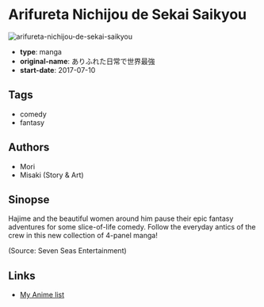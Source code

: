 # Arifureta Nichijou de Sekai Saikyou

![arifureta-nichijou-de-sekai-saikyou](https://cdn.myanimelist.net/images/manga/3/209378.jpg)

-   **type**: manga
-   **original-name**: ありふれた日常で世界最強
-   **start-date**: 2017-07-10

## Tags

-   comedy
-   fantasy

## Authors

-   Mori
-   Misaki (Story & Art)

## Sinopse

Hajime and the beautiful women around him pause their epic fantasy adventures for some slice-of-life comedy. Follow the everyday antics of the crew in this new collection of 4-panel manga!

(Source: Seven Seas Entertainment)

## Links

-   [My Anime list](https://myanimelist.net/manga/108240/Arifureta_Nichijou_de_Sekai_Saikyou)
